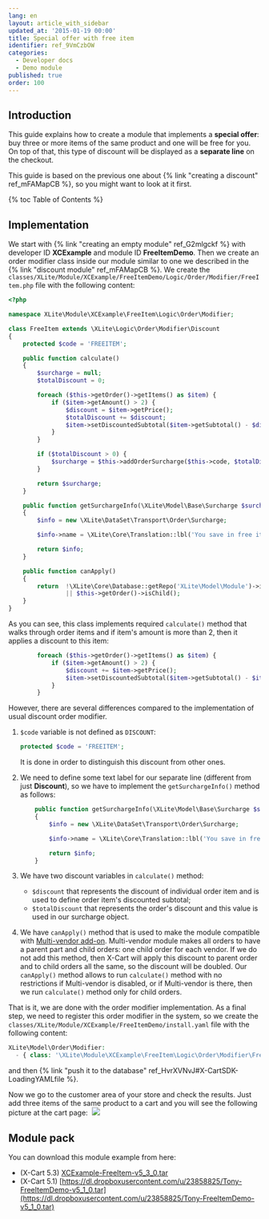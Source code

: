 ```yaml
---
lang: en
layout: article_with_sidebar
updated_at: '2015-01-19 00:00'
title: Special offer with free item
identifier: ref_9VmCzbOW
categories:
  - Developer docs
  - Demo module
published: true
order: 100
---
```


## Introduction

This guide explains how to create a module that implements a **special offer**: buy three or more items of the same product and one will be free for you. On top of that, this type of discount will be displayed as a **separate line** on the checkout.

This guide is based on the previous one about {% link "creating a discount" ref_mFAMapCB %}, so you might want to look at it first.

{% toc Table of Contents %}

## Implementation

We start with {% link "creating an empty module" ref_G2mlgckf %} with developer ID **XCExample** and module ID **FreeItemDemo**. Then we create an order modifier class inside our module similar to one we described in the {% link "discount module" ref_mFAMapCB %}. We create the
`classes/XLite/Module/XCExample/FreeItemDemo/Logic/Order/Modifier/FreeItem.php` file with the following content: 

```php
<?php

namespace XLite\Module\XCExample\FreeItem\Logic\Order\Modifier;

class FreeItem extends \XLite\Logic\Order\Modifier\Discount
{
    protected $code = 'FREEITEM';

    public function calculate() 
    {
        $surcharge = null;
        $totalDiscount = 0;

        foreach ($this->getOrder()->getItems() as $item) {
            if ($item->getAmount() > 2) {
                $discount = $item->getPrice();
                $totalDiscount += $discount;
                $item->setDiscountedSubtotal($item->getSubtotal() - $discount);
            }
        }

        if ($totalDiscount > 0) {
            $surcharge = $this->addOrderSurcharge($this->code, $totalDiscount * -1);    
        }        

        return $surcharge;
    }

    public function getSurchargeInfo(\XLite\Model\Base\Surcharge $surcharge)
    {
        $info = new \XLite\DataSet\Transport\Order\Surcharge;

        $info->name = \XLite\Core\Translation::lbl('You save in free items');

        return $info;
    }

    public function canApply()
    {
        return  !\XLite\Core\Database::getRepo('XLite\Model\Module')->isModuleEnabled('XC\MultiVendor')
                || $this->getOrder()->isChild();
    }
}
```

As you can see, this class implements required `calculate()` method that walks through order items and if item's amount is more than 2, then it applies a discount to this item: 

```php
        foreach ($this->getOrder()->getItems() as $item) {
            if ($item->getAmount() > 2) {
                $discount += $item->getPrice();
                $item->setDiscountedSubtotal($item->getSubtotal() - $item->getPrice());
            }
        }
```

However, there are several differences compared to the implementation of usual discount order modifier.

1. `$code` variable is not defined as `DISCOUNT`:

    ```php
    protected $code = 'FREEITEM';
    ```

    It is done in order to distinguish this discount from other ones.

2. We need to define some text label for our separate line (different from just **Discount**), so we have to implement the `getSurchargeInfo()` method as follows: 

    ```php
        public function getSurchargeInfo(\XLite\Model\Base\Surcharge $surcharge)
        {
            $info = new \XLite\DataSet\Transport\Order\Surcharge;

            $info->name = \XLite\Core\Translation::lbl('You save in free items');

            return $info;
        }
    ```
    
3. We have two discount variables in `calculate()` method: 
	- `$discount` that represents the discount of individual order item and is used to define order item's discounted subtotal;
    - `$totalDiscount` that represents the order's discount and this value is used in our surcharge object.
    
4. We have `canApply()` method that is used to make the module compatible with [Multi-vendor add-on](https://market.x-cart.com/addons/suppliers-multivendors.html "Special offer with free item"). Multi-vendor module makes all orders to have a parent part and child orders: one child order for each vendor. If we do not add this method, then X-Cart will apply this discount to parent order and to child orders all the same, so the discount will be doubled. Our `canApply()` method allows to run `calculate()` method with no restrictions if Multi-vendor is disabled, or if Multi-vendor is there, then we run `calculate()` method only for child orders.

That is it, we are done with the order modifier implementation. As a final step, we need to register this order modifier in the system, so we create the `classes/XLite/Module/XCExample/FreeItemDemo/install.yaml` file with the following content: 

```php
XLite\Model\Order\Modifier:
  - { class: '\XLite\Module\XCExample\FreeItem\Logic\Order\Modifier\FreeItem', weight: 100 }
```

and then {% link "push it to the database" ref_HvrXVNvJ#X-CartSDK-LoadingYAMLfile %}.

Now we go to the customer area of your store and check the results. Just add three items of the same product to a cart and you will see the following picture at the cart page: 
![]({{site.baseurl}}/attachments/8225412/5_3_x.png)

## Module pack

You can download this module example from here: 

* (X-Cart 5.3) [XCExample-FreeItem-v5_3_0.tar](https://www.dropbox.com/s/yzpgj95yjz7zguv/XCExample-FreeItem-v5_3_0.tar)
* (X-Cart 5.1) [https://dl.dropboxusercontent.com/u/23858825/Tony-FreeItemDemo-v5_1_0.tar](https://dl.dropboxusercontent.com/u/23858825/Tony-FreeItemDemo-v5_1_0.tar)